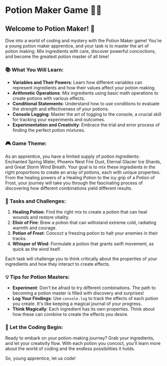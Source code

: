 # Potion Maker Game 🧪🧪

## Welcome to Potion Maker! 🌟

Dive into a world of coding and mystery with the Potion Maker game! You're a young potion maker apprentice, and your task is to master the art of potion making. Mix ingredients with care, discover powerful concoctions, and become the greatest potion master of all time!

### 📚 What You Will Learn:

- **Variables and Their Powers**: Learn how different variables can represent ingredients and how their values affect your potion making.
- **Arithmetic Operations**: Mix ingredients using basic math operations to create potions with various effects.
- **Conditional Statements**: Understand how to use conditions to evaluate the strength and effectiveness of your potions.
- **Console Logging**: Master the art of logging to the console, a crucial skill for tracking your experiments and outcomes.
- **Experimentation and Creativity**: Embrace the trial and error process of finding the perfect potion mixtures.

### 🎮 Game Theme:

As an apprentice, you have a limited supply of potion ingredients: Enchanted Spring Water, Phoenix Nest Fire Dust, Eternal Glacier Ice Shards, and Great Storm Wind Breath. Your goal is to mix these ingredients in the right proportions to create an array of potions, each with unique properties. From the healing powers of a Healing Potion to the icy grip of a Potion of Frost, your journey will take you through the fascinating process of discovering how different combinations yield different results.

### 🧪 Tasks and Challenges:

1. **Healing Potion**: Find the right mix to create a potion that can heal wounds and restore vitality.
2. **Elixir of Fire**: Brew a potion that can withstand extreme cold, radiating warmth and courage.
3. **Potion of Frost**: Concoct a freezing potion to halt your enemies in their tracks.
4. **Whisper of Wind**: Formulate a potion that grants swift movement, as quick as the wind itself.

Each task will challenge you to think critically about the properties of your ingredients and how they interact to create effects.

### 💡 Tips for Potion Masters:

- **Experiment**: Don't be afraid to try different combinations. The path to becoming a potion master is filled with discovery and surprises!
- **Log Your Findings**: Use `console.log` to track the effects of each potion you create. It's like keeping a magical journal of your progress.
- **Think Magically**: Each ingredient has its own properties. Think about how these can combine to create the effects you desire.

### 🎉 Let the Coding Begin:

Ready to embark on your potion-making journey? Grab your ingredients, and let your creativity flow. With each potion you concoct, you'll learn more about the world of coding and the endless possibilities it holds. 

So, young apprentice, let us code!
